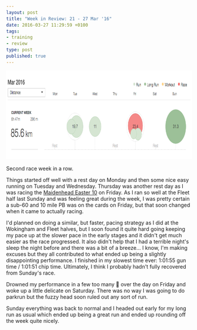 ```yaml
---
layout: post
title: "Week in Review: 21 - 27 Mar '16"
date: 2016-03-27 11:29:59 +0100
tags:
- training
- review
type: post
published: true
---
```


<a href="/assets/week-in-review-21-27Mar16.png"><img alt="Week in Review: 21 - 27 Mar '16" class="center" height="240" src="/assets/week-in-review-21-27Mar16.png" width="840" /></a>

Second race week in a row.

Things started off well with a rest day on Monday and then some nice easy running on Tuesday and Wednesday.  Thursday was another rest day as I was racing the [Maidenhead Easter 10](http://www.maidenheadac.co.uk/easter+10/general) on Friday.  As I ran so well at the Fleet half last Sunday and was feeling great during the week, I was pretty certain a sub-60 and 10 mile PB was on the cards on Friday, but that soon changed when it came to actually racing.

I'd planned on doing a similar, but faster, pacing strategy as I did at the Wokingham and Fleet halves, but I soon found it quite hard going keeping my pace up at the slower pace in the early stages and it didn't get much easier as the race progressed.  It also didn't help that I had a terrible night's sleep the night before and there was a bit of a breeze... I know, I'm making excuses but they all contributed to what ended up being a slightly disappointing performance. I finished in my slowest time ever: 1:01:55 gun time / 1:01:51 chip time.  Ultimately, I think I probably hadn't fully recovered from Sunday's race.

Drowned my performance in a few too many :beers: over the day on Friday and woke up a little delicate on Saturday. There was no way I was going to do parkrun but the fuzzy head soon ruled out any sort of run.

Sunday everything was back to normal and I headed out early for my long run as usual which ended up being a great run and ended up rounding off the week quite nicely.
